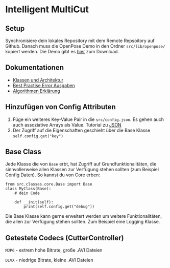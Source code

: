 # Intelligent MultiCut

## Setup
Synchronisiere dein lokales Repository mit dem Remote Repsoitory auf Github. Danach muss die OpenPose Demo in den Ordner `src/lib/openpose/` kopiert werden. Die Demo gibt es [hier](https://github.com/CMU-Perceptual-Computing-Lab/openpose/blob/master/doc/installation.md#installation---demo) zum Download.


## Dokumentationen 
* [Klassen und Architektur](https://github.com/andredoering/multimedia/blob/master/src/README.md)
* [Best Practise Error Ausgaben](https://github.com/andredoering/multimedia/blob/master/doc/markdown/errors.md)
* [Algorithmen Erklärung](https://github.com/andredoering/multimedia/blob/master/doc/markdown/algorithm.md)

## Hinzufügen von Config Attributen
1. Füge ein weiteres Key-Value Pair in die `src/config.json`. Es gehen auch  auch assoziative Arrays als Value. Tutorial zu [JSON](https://www.w3schools.com/js/js_json_syntax.asp)
2. Der Zugriff auf die Eigenschaften geschieht über die Base Klasse `self.config.get("key")`


## Base Class
Jede Klasse die von `Base` erbt, hat Zugriff auf Grundfunktionalitäten, die sinnvollerweise allen Klassen zur Verfügung stehen sollten (zum Beispiel Config Daten). 
So kannst du von Core erben:

    from src.classes.core.Base import Base
    class MyClass(Base):
        # dein Code

        def __init(self):
            print(self.config.get("debug"))

Die Base Klasse kann gerne erweitert werden um weitere Funktionalitäten, die allen zur Verfügung stehen sollten. Zum Beispiel eine Logging Klasse.


## Getestete Codecs (CutterController)
`MJPG` - extrem hohe Bitrate, große .AVI Dateien

`DIVX` - niedrige Bitrate, kleine .AVI Dateien



